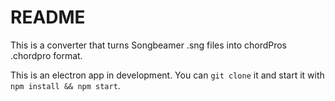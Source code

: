 # README

This is a converter that turns Songbeamer .sng files into chordPros .chordpro format.

This is an electron app in development. You can `git clone` it and start it with `npm install && npm start`.